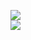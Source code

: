 [![](https://img.shields.io/badge/Made%20With-Github%20Spray-lightgrey.svg?style=for-the-badge&logo=github)](https://github.com/Annihil/github-spray#22376)  
[![](https://i.imgur.com/2DrTn0Z.gif)](https://github.com/Annihil/github-spray)